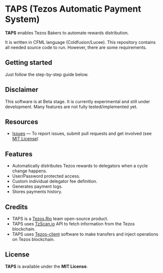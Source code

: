 # TAPS (Tezos Automatic Payment System)

**TAPS** enables Tezos Bakers to automate rewards distribution.

It is written in CFML language (Coldfusion/Lucee). This repository contains all needed source code to run. However, there are some requirements.

## Getting started

Just follow the step-by-step guide below.

## Disclaimer

This software is at Beta stage. It is currently experimental and still under development.
Many features are not fully tested/implemented yet.

## Resources
- [Issues][project-issues] — To report issues, submit pull requests and get involved (see [MIT License][project-license])

## Features

- Automatically distributes Tezos rewards to delegators when a cycle change happens.
- User/Password protected access.
- Custom individual delegator fee definition.
- Generates payment logs.
- Stores payments history.

## Credits

- TAPS is a [Tezos.Rio](https://tezos.rio) team open-source product.
- TAPS uses [TzScan.io](https://tzscan.io) API to fetch information from the Tezos blockchain.
- TAPS uses [Tezos-client](https://tezos.com) software to make transfers and inject operations on Tezos blockchain.

## License

**TAPS** is available under the **MIT License**.

[project-issues]: https://github.com/TezosRio/TAPS/issues
[project-license]: LICENSE.md
